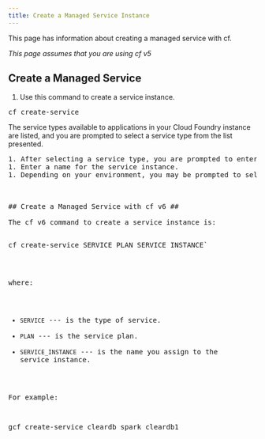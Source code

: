 ```yaml
---
title: Create a Managed Service Instance
---
```


This page has information about creating a managed service with cf.

_This page assumes that you are using cf v5_

## <a id='cf-create-service'></a>Create a Managed Service ##

1. Use this command to create a service instance.
<pre class="terminal">
cf create-service
</pre>
The service types available to applications in your Cloud Foundry instance are listed, and you are prompted to select a service type from the list presented.
<pre class="terminal">
1. After selecting a service type, you are prompted to enter a new for the new service instance.  
1. Enter a name for the service instance.
1. Depending on your environment, you may be prompted to select additional service options, for example, a service plan.



## <a id='gcf-create-service'></a>Create a Managed Service with cf v6 ##

The cf v6 command to create a service instance is:

<pre class="terminal">
cf create-service SERVICE PLAN SERVICE_INSTANCE`
</pre>

where:

* `SERVICE` --- is the type of service.
* `PLAN` --- is the service plan.
* `SERVICE_INSTANCE` --- is the name you assign to the service instance.

For example:
<pre class="terminal">
gcf create-service cleardb spark cleardb1
</pre>